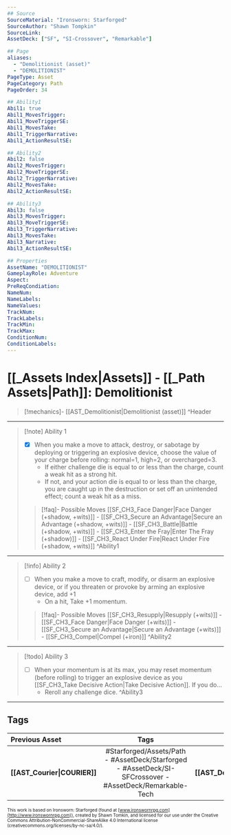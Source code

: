 ```yaml
---
## Source
SourceMaterial: "Ironsworn: Starforged"
SourceAuthor: "Shawn Tompkin"
SourceLink: 
AssetDeck: ["SF", "SI-Crossover", "Remarkable"]

## Page
aliases:
  - "Demolitionist (asset)"
  - "DEMOLITIONIST"
PageType: Asset
PageCategory: Path
PageOrder: 34

## Ability1
Abil1: true
Abil1_MovesTrigger:
Abil1_MoveTriggerSE:
Abil1_MovesTake:
Abil1_TriggerNarrative:
Abil1_ActionResultSE:

## Ability2
Abil2: false
Abil2_MovesTrigger:
Abil2_MoveTriggerSE:
Abil2_TriggerNarrative:
Abil2_MovesTake:
Abil2_ActionResultSE:

## Ability3
Abil3: false
Abil3_MovesTrigger:
Abil3_MoveTriggerSE:
Abil3_TriggerNarrative:
Abil3_MovesTake:
Abil3_Narrative:
Abil3_ActionResultSE:

## Properties
AssetName: "DEMOLITIONIST"
GameplayRole: Adventure
Aspect:
PreReqCondiation: 
NameNum:
NameLabels:
NameValues:
TrackNum:
TrackLabels:
TrackMin:
TrackMax:
ConditionNum:
ConditionLabels:
---
```

# [[_Assets Index|Assets]] - [[_Path Assets|Path]]: Demolitionist
> [!mechanics]- [[AST_Demolitionist|Demolitionist (asset)]] ^Header
___
> [!note] Ability 1
> - [x] When you make a move to attack, destroy, or sabotage by deploying or triggering an explosive device, choose the value of your charge before rolling: normal=1, high=2, or overcharged=3. 
> 	- If either challenge die is equal to or less than the charge, count a weak hit as a strong hit. 
> 	- If not, and your action die is equal to or less than the charge, you are caught up in the destruction or set off an unintended effect; count a weak hit as a miss.
> > [!faq]- Possible Moves
> > [[SF_CH3_Face Danger|Face Danger (+shadow, +wits)]] - [[SF_CH3_Secure an Advantage|Secure an Advantage (+shadow, +wits)]] - [[SF_CH3_Battle|Battle (+shadow, +wits)]] - [[SF_CH3_Enter the Fray|Enter The Fray (+shadow)]] - [[SF_CH3_React Under Fire|React Under Fire (+shadow, +wits)]] ^Ability1
___
> [!info] Ability 2
> - [ ] When you make a move to craft, modify, or disarm an explosive device, or if you threaten or provoke by arming an explosive device, add +1
> 	- On a hit, Take +1 momentum.
> > [!faq]- Possible Moves
> > [[SF_CH3_Resupply|Resupply (+wits)]] - [[SF_CH3_Face Danger|Face Danger (+wits)]] - [[SF_CH3_Secure an Advantage|Secure an Advantage (+wits)]] - [[SF_CH3_Compel|Compel (+iron)]] ^Ability2
___
> [!todo] Ability 3
> - [ ] When your momentum is at its max, you may reset momentum (before rolling) to trigger an explosive device as you [[SF_CH3_Take Decisive Action|Take Decisive Action]]. If you do... 
> 	- Reroll any challenge dice. ^Ability3
___

## Tags
| Previous Asset | Tags | Next Asset |
| :--- | :---: | ---: |
| **[[AST_Courier\|COURIER]]** | #Starforged/Assets/Path - #AssetDeck/Starforged - #AssetDeck/SI-SFCrossover - #AssetDeck/Remarkable-Tech | **[[AST_Devotant\|DEVOTANT]]** |

<font size=-2>This work is based on Ironsworn: Starforged (found at [www.ironswornrpg.com](http://www.ironswornrpg.com)), created by Shawn Tomkin, and licensed for our use under the Creative Commons Attribution-NonCommercial-ShareAlike 4.0 International license  (creativecommons.org/licenses/by-nc-sa/4.0/).</font>